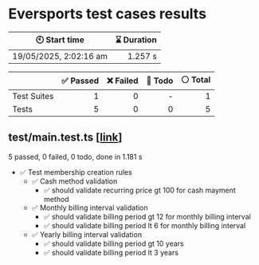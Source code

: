 # Eversports test cases results


| :clock10: Start time | :hourglass: Duration |
| --- | ---: |
|19/05/2025, 2:02:16 am|1.257 s|

| | :white_check_mark: Passed | :x: Failed | :construction: Todo | :white_circle: Total |
| --- | ---: | ---: | ---:| ---: |
|Test Suites|1|0|-|1|
|Tests|5|0|0|5|

## test/main.test.ts [[link](https://github.com/maleficarum/eversports/blob/2301420538749256af199b3614be4cdf7d96bdc0/test/main.test.ts)]

5 passed, 0 failed, 0 todo, done in 1.181 s

- :white_check_mark: Test membership creation rules
  - :white_check_mark: Cash method validation
    - :white_check_mark: should validate recurring price gt 100 for cash mayment method
  - :white_check_mark: Monthly billing interval validation
    - :white_check_mark: should validate billing period gt 12 for monthly billing interval
    - :white_check_mark: should validate billing period lt 6 for monthly billing interval
  - :white_check_mark: Yearly billing interval validation
    - :white_check_mark: should validate billing period gt 10 years
    - :white_check_mark: should validate billing period lt 3 years

